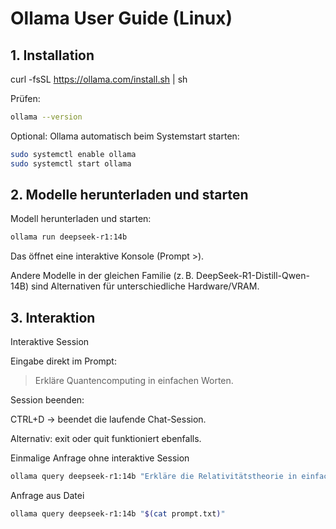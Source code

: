 # Ollama User Guide (Linux)

## 1. Installation
curl -fsSL https://ollama.com/install.sh | sh


Prüfen:
```bash
ollama --version
 ```



Optional: Ollama automatisch beim Systemstart starten:

```bash
sudo systemctl enable ollama
sudo systemctl start ollama
```


## 2. Modelle herunterladen und starten

Modell herunterladen und starten:

```bash
ollama run deepseek-r1:14b
```

Das öffnet eine interaktive Konsole (Prompt >).

Andere Modelle in der gleichen Familie (z. B. DeepSeek-R1-Distill-Qwen-14B) sind Alternativen für unterschiedliche Hardware/VRAM.

## 3. Interaktion
Interaktive Session

Eingabe direkt im Prompt:

> Erkläre Quantencomputing in einfachen Worten.


Session beenden:

CTRL+D → beendet die laufende Chat-Session.

Alternativ: exit oder quit funktioniert ebenfalls.

Einmalige Anfrage ohne interaktive Session
```bash
ollama query deepseek-r1:14b "Erkläre die Relativitätstheorie in einfachen Worten."
```

Anfrage aus Datei
```bash
ollama query deepseek-r1:14b "$(cat prompt.txt)"
```
